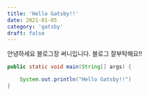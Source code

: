 ```yaml
---
title: 'Hello Gatsby!!'
date: 2021-01-05
category: 'gatsby'
draft: false
---
```


안녕하세요 블로그장 써니입니다. 블로그 잘부탁해요!!

```java
public static void main(String[] args) {

    System.out.println("Hello Gatsby!!")
}
```